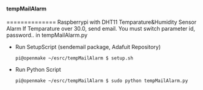 #### tempMailAlarm
==============
Raspberrypi with DHT11 Temparature&Humidity Sensor Alarm
If Temparature over 30.0, send email.
You must switch parameter id, password.. in tempMailAlarm.py

  * Run SetupScript (sendemail package, Adafuit Repository)
    ```
    pi@openmake ~/esrc/tempMailAlarm $ setup.sh
    ```

  * Run Python Script
    ```
    pi@openmake ~/esrc/tempMailAlarm $ sudo python tempMailAlarm.py
    ```
    
